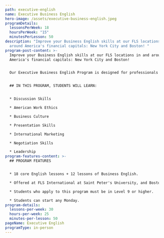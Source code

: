 ```yaml
---
path: executive-english
name: Executive Business English
hero-image: /assets/executive-business-english.jpeg
programDetails:
  lessonsPerWeek: 18
  hoursPerWeek: "15"
  minutesPerLesson: 50
description: "Improve your Business English skills at our FLS locations in and
  around America's financial capitals: New York City and Boston! "
program-post-content: >-
  Improve your Business English skills at our FLS locations in and around
  America's financial capitals: New York City and Boston!


  Our Executive Business English Program is designed for professionals who need to learn English for business purposes and who have limited time to study. The program includes one core class, one comprehensive Business English class and one daily session of specialized small group study consisting solely of Executive Business English participants.


  ## IN THIS PROGRAM, STUDENTS WILL LEARN:


  * Discussion Skills

  * American Work Ethics

  * Business Culture

  * Presentation Skills

  * International Marketing

  * Negotiation Skills

  * Leadership
program-features-content: >-
  ## PROGRAM FEATURES


  * 18 core English lessons + 12 lessons of Business English.

  * Offered at FLS International at Saint Peter's University, and Boston Commons.

  * Students who apply to this program must be in Level 9 or higher.

  * Students can start any Monday.
program-details:
  lessons-per-week: 30
  hours-per-week: 25
  minutes-per-lesson: 50
pageName: Executive English
programType: in-person
---
```

